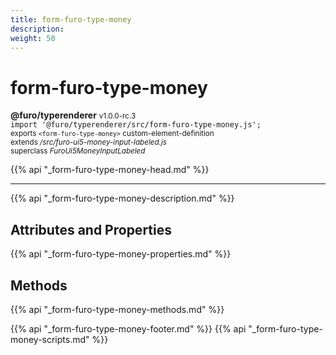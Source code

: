 ```yaml
---
title: form-furo-type-money
description: 
weight: 50
---
```


# form-furo-type-money
**@furo/typerenderer** <small>v1.0.0-rc.3</small>
<br>`import '@furo/typerenderer/src/form-furo-type-money.js';`<small>
<br>exports `<form-furo-type-money>` custom-element-definition
<br>extends */src/furo-ui5-money-input-labeled.js*
<br>superclass *FuroUi5MoneyInputLabeled*</small>

{{% api "_form-furo-type-money-head.md" %}}

****



{{% api "_form-furo-type-money-description.md" %}}


## Attributes and Properties
{{% api "_form-furo-type-money-properties.md" %}}



## Methods
{{% api "_form-furo-type-money-methods.md" %}}





{{% api "_form-furo-type-money-footer.md" %}}
{{% api "_form-furo-type-money-scripts.md" %}}
